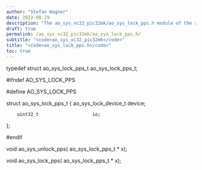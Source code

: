 ```yaml
---
author: "Stefan Wagner"
date: 2022-08-29
description: "The ao_sys_xc32_pic32mk/ao_sys_lock_pps.h module of the ao real-time operating system."
draft: true
permalink: /ao_sys_xc32_pic32mk/ao_sys_lock_pps.h/ 
subtitle: "<code>ao_sys_xc32_pic32mk</code>"
title: "<code>ao_sys_lock_pps.h</code>"
toc: true
---
```


typedef struct  ao_sys_lock_pps_t   ao_sys_lock_pps_t;

#ifndef AO_SYS_LOCK_PPS

#define AO_SYS_LOCK_PPS

struct  ao_sys_lock_pps_t
{
        ao_sys_lock_device_t        device;

        uint32_t                    io;
};

#endif

void    ao_sys_unlock_pps(          ao_sys_lock_pps_t * x);

void    ao_sys_lock_pps(            ao_sys_lock_pps_t * x);

